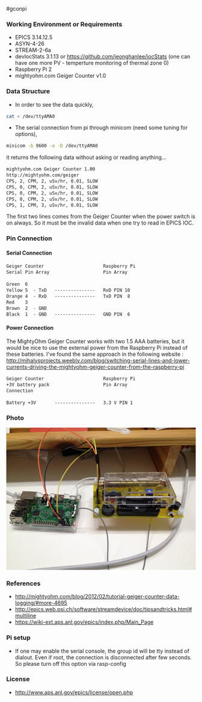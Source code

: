 #gconpi

### Working Environment or Requirements

* EPICS 3.14.12.5
* ASYN-4-26
* STREAM-2-6a
* devIocStats 3.1.13 or https://github.com/jeonghanlee/iocStats (one can have one more PV - temperture monitoring of thermal zone 0) 
* Raspberry Pi 2
* mightyohm.com Geiger Counter v1.0



### Data Structure 

* In order to see the data quickly, 

```bash 
cat < /dev/ttyAMA0
```


* The serial connection from pi through minicom (need some tuning for options), 

```bash
minicom -b 9600 -o -D /dev/ttyAMA0
```
it returns the following data without asking or reading anything...
```
mightyohm.com Geiger Counter 1.00
http://mightyohm.com/geiger
CPS, 2, CPM, 2, uSv/hr, 0.01, SLOW
CPS, 0, CPM, 2, uSv/hr, 0.01, SLOW
CPS, 0, CPM, 2, uSv/hr, 0.01, SLOW
CPS, 0, CPM, 2, uSv/hr, 0.01, SLOW
CPS, 1, CPM, 3, uSv/hr, 0.01, SLOW
```
The first two lines comes from the Geiger Counter when the power switch is on always. So it must be the invalid data when one try to read in EPICS IOC.

### Pin Connection

#### Serial Connection
```
Geiger Counter                      Raspberry Pi
Serial Pin Array                    Pin Array 

Green  6  
Yellow 5  - TxD   ---------------   RxD PIN 10 
Orange 4  - RxD   ---------------   TxD PIN  8
Red    3
Brown  2  - GND
Black  1  - GND   ---------------   GND PIN  6
```
#### Power Connection

The MightyOhm Geiger Counter works with two 1.5 AAA batteries, but it would be nice to use the external power from the Raspberry Pi instead of these batteries. I've found the same approach in the following website : 
http://mihalysprojects.weebly.com/blog/switching-serial-lines-and-lower-currents-driving-the-mightyohm-geiger-counter-from-the-raspberry-pi


```
Geiger Counter                      Raspberry Pi
+3V battery pack                    Pin Array
Connection 

Battery +3V       ---------------   3.3 V PIN 1
```

### Photo
![Connection Example](pi_and_gc.png)

### References
* http://mightyohm.com/blog/2012/02/tutorial-geiger-counter-data-logging/#more-4695
* http://epics.web.psi.ch/software/streamdevice/doc/tipsandtricks.html#multiline
* https://wiki-ext.aps.anl.gov/epics/index.php/Main_Page


### Pi setup 
* If one may enable the serial console, the group id will be tty instead of dialout. Even if root, the connection is disconnected after few seconds. So please turn off this option via rasp-config


### License
* http://www.aps.anl.gov/epics/license/open.php

